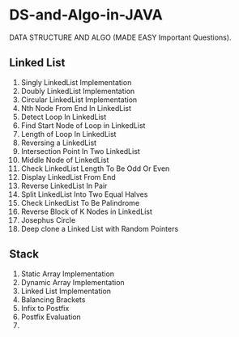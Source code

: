 # DS-and-Algo-in-JAVA
DATA STRUCTURE AND ALGO (MADE EASY Important Questions).

## Linked List

1.  Singly LinkedList Implementation
2.  Doubly LinkedList Implementation
3.  Circular LinkedList Implementation
4.  Nth Node From End In LinkedList
5.  Detect Loop In LinkedList
6.  Find Start Node of Loop in LinkedList
7.  Length of Loop In LinkedList
8.  Reversing a LinkedList
9.  Intersection Point In Two LinkedList
10. Middle Node of LinkedList
11. Check LinkedList Length To Be Odd Or Even
12. Display LinkedList From End
13. Reverse LinkedList In Pair
14. Split LinkedList Into Two Equal Halves
15. Check LinkedList To Be Palindrome
16. Reverse Block of K Nodes in LinkedList
17. Josephus Circle
18. Deep clone a Linked List with Random Pointers

## Stack

1. Static Array Implementation
2. Dynamic Array Implementation
3. Linked List Implementation
4. Balancing Brackets
5. Infix to Postfix
6. Postfix Evaluation
7. 
